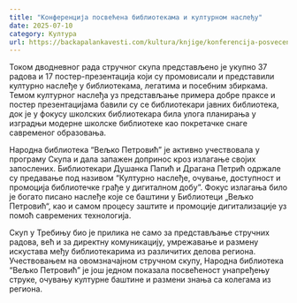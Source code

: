 ```yaml
---
title: "Конференција посвећена библиотекама и културном наслеђу"
date: 2025-07-10
category: Култура
url: https://backapalankavesti.com/kultura/knjige/konferencija-posvecena-bibliotekama-i-kulturnom-nasledju/
---
```


Током дводневног рада стручног скупа представљено је укупно 37 радова и 17 постер-презентација који су промовисали и представили културно наслеђе у библиотекама, легатима и посебним збиркама. Темом културног наслеђа уз представљање примера добре праксе и постер презентацијама бавили су се библиотекари јавних библиотека, док је у фокусу школских библиотекара била улога планирања у изградњи модерне школске библиотеке као покретачке снаге савременог образовања.

Народна библиотека “Вељко Петровић” је активно учествовала у програму Скупа и дала запажен допринос кроз излагање својих запослених. Библиотекари Душанка Папић и Драгана Петрић одржале су предавање под називом “Културно наслеђе, очување, доступност и промоција библиотечке грађе у дигиталном добу”. Фокус излагања било је богато писано наслеђе које се баштини у Библиотеци „Вељко Петровић“, као и самом процесу заштите и промоције дигитализације уз помоћ савремених технологија.

Скуп у Требињу био је прилика не само за представљање стручних радова, већ и за директну комуникацију, умрежавање и размену искустава међу библиотекарима из различитих делова региона. Учествовањем на овомзначајном стручном скупу, Народна библиотека “Вељко Петровић” је још једном показала посвећеност унапређењу струке, очувању културне баштине и размени знања са колегама из региона.
